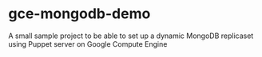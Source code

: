 # gce-mongodb-demo
A small sample project to be able to set up a dynamic MongoDB replicaset using Puppet server on Google Compute Engine
